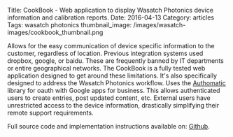 Title: CookBook - Web application to display Wasatch Photonics device information and calibration reports.
Date:  2016-04-13
Category: articles
Tags: wasatch photonics
thumbnail_image: /images/wasatch-images/cookbook_thumbnail.png



Allows for the easy communication of device specific information to the
customer, regardless of location. Previous integration systems used
dropbox, google, or baidu. These are frequently banned by IT departments
or entire geographical networks. The CookBook is a fully tested web
application designed to get around these limitations. It's also
specifically designed to address the Wasatch Photonics workflow. Uses
the [Authomatic](http://peterhudec.github.io/authomatic/) library for
oauth with Google apps for business. This allows authenticated users to
create entries, post updated content, etc. External users have
unrestricted access to the device information, drastically simplifying
their remote support requirements.

Full source code and implementation instructions available on: [Github](http://github.com/WasatchPhotonics/CookBook).

